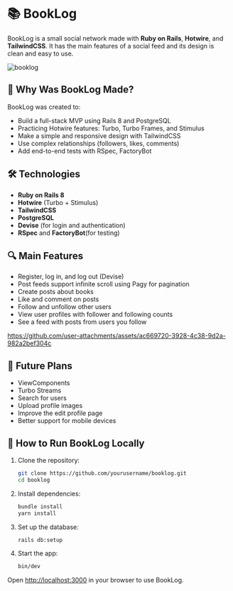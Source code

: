 # 📚 BookLog

BookLog is a small social network made with **Ruby on Rails**, **Hotwire**, and **TailwindCSS**. It has the main features of a social feed and its design is clean and easy to use.

![booklog](https://github.com/user-attachments/assets/14ea7cd2-f982-4b52-b139-70d852cb505f)


## 🎯 Why Was BookLog Made?

BookLog was created to:

- Build a full-stack MVP using Rails 8 and PostgreSQL
- Practicing Hotwire features: Turbo, Turbo Frames, and Stimulus
- Make a simple and responsive design with TailwindCSS
- Use complex relationships (followers, likes, comments)
- Add end-to-end tests with RSpec, FactoryBot

## 🛠️ Technologies

- **Ruby on Rails 8**
- **Hotwire** (Turbo + Stimulus)
- **TailwindCSS**
- **PostgreSQL**
- **Devise** (for login and authentication)
- **RSpec** and **FactoryBot**(for testing)

## 🔍 Main Features

- Register, log in, and log out (Devise)
- Post feeds support infinite scroll using Pagy for pagination
- Create posts about books
- Like and comment on posts
- Follow and unfollow other users
- View user profiles with follower and following counts
- See a feed with posts from users you follow

https://github.com/user-attachments/assets/ac669720-3928-4c38-9d2a-982a2bef304c

## 🔮 Future Plans

- ViewComponents
- Turbo Streams
- Search for users
- Upload profile images
- Improve the edit profile page
- Better support for mobile devices

## 🚀 How to Run BookLog Locally

1. Clone the repository:
    ```bash
    git clone https://github.com/yourusername/booklog.git
    cd booklog
    ```
2. Install dependencies:
    ```bash
    bundle install
    yarn install
    ```
3. Set up the database:
    ```bash
    rails db:setup
    ```
4. Start the app:
    ```bash
    bin/dev
    ```

Open [http://localhost:3000](http://localhost:3000) in your browser to use BookLog.
